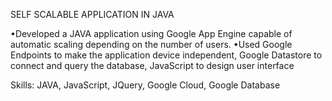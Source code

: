 
SELF SCALABLE APPLICATION IN JAVA

•Developed a JAVA application using Google App Engine capable of automatic scaling
depending on the number of users.
•Used Google Endpoints to make the application device independent, Google
Datastore to connect and query the database, JavaScript to design user interface

Skills: JAVA, JavaScript, JQuery, Google Cloud, Google Database 
